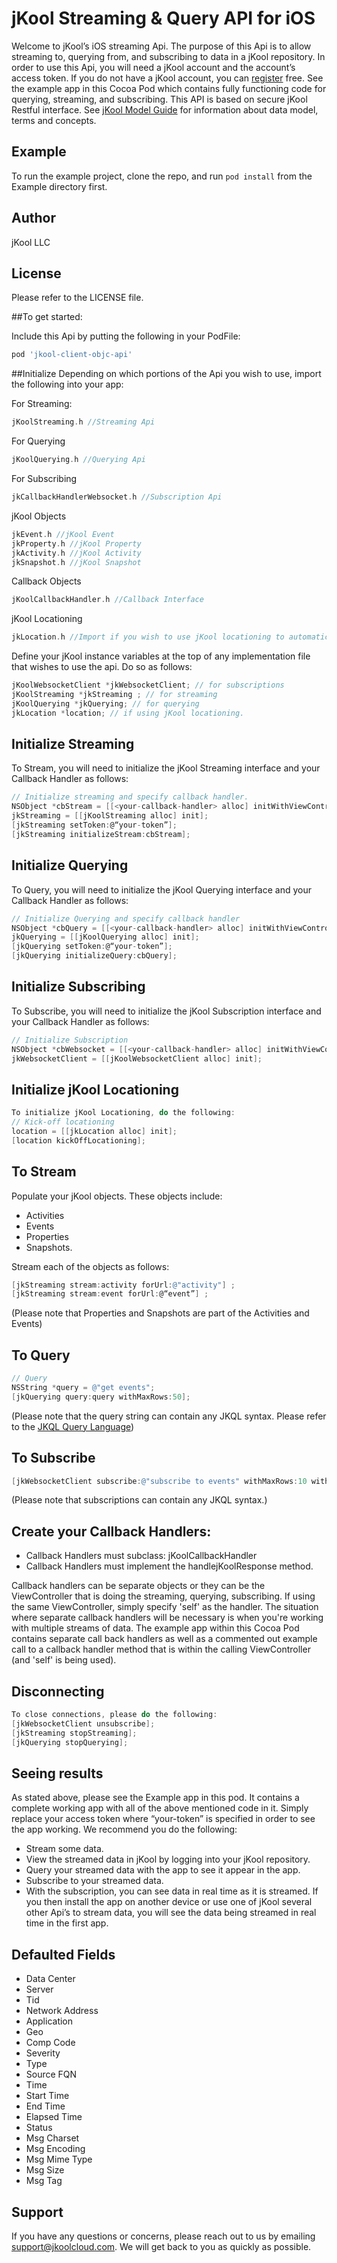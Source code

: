 # jKool Streaming & Query API for iOS

Welcome to jKool’s iOS streaming Api. The purpose of this Api is to allow streaming to, querying from, and subscribing to data in a jKool repository. In order to use this Api, you will need a jKool account and the account’s access token. If you do not have a jKool account, you can [register](https://www.jkoolcloud.com/signup/signup) free. 
See the example app in this Cocoa Pod which contains fully functioning code for querying, streaming, and  subscribing. This API is based on secure jKool Restful interface. See [jKool Model Guide](https://www.jkoolcloud.com/download/jkool-model.pdf) for information about data model, terms and concepts.

## Example

To run the example project, clone the repo, and run `pod install` from the Example directory first.

## Author

jKool LLC

## License

Please refer to the LICENSE file.

##To get started:

Include this Api by putting the following in your PodFile:
```ruby
pod 'jkool-client-objc-api'
```
##Initialize
Depending on which portions of the Api you wish to use, import the following into your app:

For Streaming:
```objective-c
jKoolStreaming.h //Streaming Api
```
For Querying
```objective-c
jKoolQuerying.h //Querying Api
```
For Subscribing
```objective-c
jkCallbackHandlerWebsocket.h //Subscription Api
```
jKool Objects
```objective-c
jkEvent.h //jKool Event
jkProperty.h //jKool Property
jkActivity.h //jKool Activity
jkSnapshot.h //jKool Snapshot
```
Callback Objects
```objective-c
jKoolCallbackHandler.h //Callback Interface
```

jKool Locationing
```objective-c
jkLocation.h //Import if you wish to use jKool locationing to automatically detect and store device location on jKool activities and events.
```

Define your jKool instance variables at the top of any implementation file that wishes to use the api. Do so as follows:
```objective-c
jKoolWebsocketClient *jkWebsocketClient; // for subscriptions
jKoolStreaming *jkStreaming ; // for streaming
jKoolQuerying *jkQuerying; // for querying
jkLocation *location; // if using jKool locationing.
```
## Initialize Streaming
To Stream, you will need to initialize the jKool Streaming interface and your Callback Handler as follows:
```objective-c
// Initialize streaming and specify callback handler.
NSObject *cbStream = [[<your-callback-handler> alloc] initWithViewController:self];
jkStreaming = [[jKoolStreaming alloc] init];
[jkStreaming setToken:@“your-token”];
[jkStreaming initializeStream:cbStream];
```
## Initialize Querying
To Query, you will need to initialize the jKool Querying interface and your Callback Handler as follows:
```objective-c
// Initialize Querying and specify callback handler
NSObject *cbQuery = [[<your-callback-handler> alloc] initWithViewController:self];
jkQuerying = [[jKoolQuerying alloc] init];
[jkQuerying setToken:@“your-token”];
[jkQuerying initializeQuery:cbQuery];
```
## Initialize Subscribing
To Subscribe, you will need to initialize the jKool Subscription interface and your Callback Handler as follows:
```objective-c
// Initialize Subscription
NSObject *cbWebsocket = [[<your-callback-handler> alloc] initWithViewController:self];
jkWebsocketClient = [[jKoolWebsocketClient alloc] init];
```
## Initialize jKool Locationing
```objective-c
To initialize jKool Locationing, do the following:
// Kick-off locationing
location = [[jkLocation alloc] init];
[location kickOffLocationing];
```
## To Stream
Populate your jKool objects. These objects include: 
* Activities
* Events
* Properties
* Snapshots. 

Stream each of the objects as follows:
```objective-c
[jkStreaming stream:activity forUrl:@"activity"] ;
[jkStreaming stream:event forUrl:@“event”] ;
```
(Please note that Properties and Snapshots are part of the Activities and Events)

## To Query
```objective-c
// Query
NSString *query = @"get events";
[jkQuerying query:query withMaxRows:50];
```
(Please note that the query string can contain any JKQL syntax. Please refer to the [JKQL Query Language](http://www.jkoolcloud.com/download/jKQL%20User%20Guide.pdf))
## To Subscribe
```objective-c
[jkWebsocketClient subscribe:@"subscribe to events" withMaxRows:10 withToken:@“your-token”  withSubId:@“your-subscription-id”  forHandler:cbWebsocket];
```
(Please note that subscriptions can contain any JKQL syntax.)
## Create your Callback Handlers:
* Callback Handlers must subclass: jKoolCallbackHandler
* Callback Handlers must implement the handlejKoolResponse method.

Callback handlers can be separate objects or they can be the ViewController that is doing the streaming, querying, subscribing. If using the same ViewController, simply specify 'self' as the handler. The situation where separate callback handlers will be necessary is when you're working with multiple streams of data. The example app within this Cocoa Pod contains separate call back handlers as well as a commented out example call to a callback handler method that is within the calling ViewController (and 'self' is being used).

## Disconnecting
```objective-c
To close connections, please do the following:
[jkWebsocketClient unsubscribe];
[jkStreaming stopStreaming];
[jkQuerying stopQuerying];
```

## Seeing results
As stated above, please see the Example app in this pod. It contains a complete working app with all of the above mentioned code in it. Simply replace your access token where “your-token” is specified in order to see the app working. We recommend you do the following:
* Stream some data.
* View the streamed data in jKool by logging into your jKool repository.
* Query your streamed data with the app to see it appear in the app.
* Subscribe to your streamed data.
* With the subscription, you can see data in real time as it is streamed. If you then install the app on another device or use one of jKool several other Api’s to stream data, you will see the data being streamed in real time in the first app.
 
## Defaulted Fields
* Data Center
* Server
* Tid
* Network Address
* Application
* Geo
* Comp Code
* Severity 
* Type
* Source FQN
* Time
* Start Time
* End Time
* Elapsed Time
* Status
* Msg Charset
* Msg Encoding
* Msg Mime Type
* Msg Size
* Msg Tag

## Support
If you have any questions or concerns, please reach out to us by emailing support@jkoolcloud.com. We will get back to you as quickly as possible. 

  
